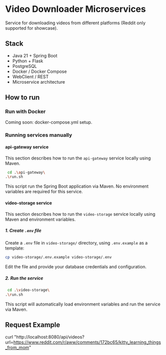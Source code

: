 # Video Downloader Microservices

Service for downloading videos from different platforms (Reddit only supported for showcase).

## Stack

- Java 21 + Spring Boot
- Python + Flask
- PostgreSQL
- Docker / Docker Compose
- WebClient / REST
- Microservice architecture

## How to run

### Run with Docker
Coming soon: docker-compose.yml setup.

### Running services manually

#### api-gateway service

This section describes how to run the `api-gateway` service locally using Maven.
```bash
 cd .\api-gateway\
.\run.sh
```
This script run the Spring Boot application via Maven.
No environment variables are required for this service.

#### video-storage service

This section describes how to run the `video-storage` service locally using Maven and environment variables.

##### 1. Create `.env` file

Create a `.env` file in `video-storage/` directory, using `.env.example` as a template:

```bash
cp video-storage/.env.example video-storage/.env
```
Edit the file and provide your database credentials and configuration.

##### 2. Run the service

```bash
 cd .\video-storage\
.\run.sh
```

This script will automatically load environment variables and run the service via Maven.


## Request Example

curl "http://localhost:8080/api/videos?url=https://www.reddit.com/r/aww/comments/172bc65/kitty_learning_things_from_mom"
